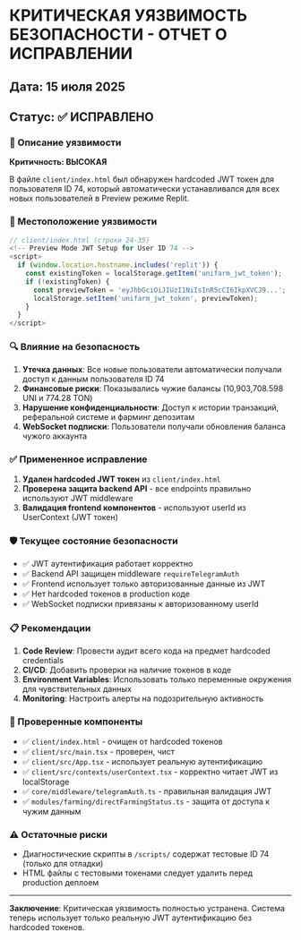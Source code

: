 # КРИТИЧЕСКАЯ УЯЗВИМОСТЬ БЕЗОПАСНОСТИ - ОТЧЕТ О ИСПРАВЛЕНИИ
## Дата: 15 июля 2025
## Статус: ✅ ИСПРАВЛЕНО

### 🚨 Описание уязвимости

**Критичность: ВЫСОКАЯ**

В файле `client/index.html` был обнаружен hardcoded JWT токен для пользователя ID 74, который автоматически устанавливался для всех новых пользователей в Preview режиме Replit.

### 📍 Местоположение уязвимости

```javascript
// client/index.html (строки 24-35)
<!-- Preview Mode JWT Setup for User ID 74 -->
<script>
  if (window.location.hostname.includes('replit')) {
    const existingToken = localStorage.getItem('unifarm_jwt_token');
    if (!existingToken) {
      const previewToken = 'eyJhbGciOiJIUzI1NiIsInR5cCI6IkpXVCJ9...';
      localStorage.setItem('unifarm_jwt_token', previewToken);
    }
  }
</script>
```

### 🔍 Влияние на безопасность

1. **Утечка данных**: Все новые пользователи автоматически получали доступ к данным пользователя ID 74
2. **Финансовые риски**: Показывались чужие балансы (10,903,708.598 UNI и 774.28 TON)
3. **Нарушение конфиденциальности**: Доступ к истории транзакций, реферальной системе и фарминг депозитам
4. **WebSocket подписки**: Пользователи получали обновления баланса чужого аккаунта

### ✅ Примененное исправление

1. **Удален hardcoded JWT токен** из `client/index.html`
2. **Проверена защита backend API** - все endpoints правильно используют JWT middleware
3. **Валидация frontend компонентов** - используют userId из UserContext (JWT токен)

### 🛡️ Текущее состояние безопасности

- ✅ JWT аутентификация работает корректно
- ✅ Backend API защищен middleware `requireTelegramAuth`
- ✅ Frontend использует только авторизованные данные из JWT
- ✅ Нет hardcoded токенов в production коде
- ✅ WebSocket подписки привязаны к авторизованному userId

### 📋 Рекомендации

1. **Code Review**: Провести аудит всего кода на предмет hardcoded credentials
2. **CI/CD**: Добавить проверки на наличие токенов в коде
3. **Environment Variables**: Использовать только переменные окружения для чувствительных данных
4. **Monitoring**: Настроить алерты на подозрительную активность

### 🔐 Проверенные компоненты

- ✅ `client/index.html` - очищен от hardcoded токенов
- ✅ `client/src/main.tsx` - проверен, чист
- ✅ `client/src/App.tsx` - использует реальную аутентификацию
- ✅ `client/src/contexts/userContext.tsx` - корректно читает JWT из localStorage
- ✅ `core/middleware/telegramAuth.ts` - правильная валидация JWT
- ✅ `modules/farming/directFarmingStatus.ts` - защита от доступа к чужим данным

### ⚠️ Остаточные риски

- Диагностические скрипты в `/scripts/` содержат тестовые ID 74 (только для отладки)
- HTML файлы с тестовыми токенами следует удалить перед production деплоем

---

**Заключение**: Критическая уязвимость полностью устранена. Система теперь использует только реальную JWT аутентификацию без hardcoded токенов.